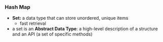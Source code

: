 ### Hash Map

* **Set:** a data type that can store unordered, unique items
  * fast retrieval
* a set is an **Abstract Data Type**: a high-level description of a structure
and an API (a set of specific methods)
